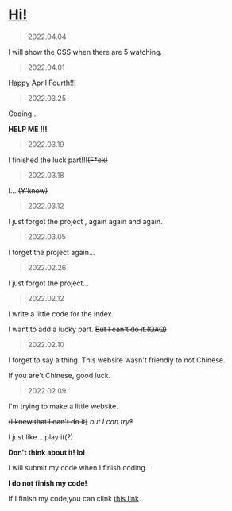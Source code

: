 # [Hi!](http://kinki-chou.github.io/index.html)

> 2022.04.04

I will show the CSS when there are 5 watching.

> 2022.04.01

Happy April Fourth!!!

> 2022.03.25

Coding...

**HELP ME !!!**

> 2022.03.19

I finished the luck part!!!~~(F*ck)~~

> 2022.03.18

I... ~~(Y'know)~~

> 2022.03.12

I just forgot the project , again again and again. 

> 2022.03.05

I forget the project again...

> 2022.02.26

I just forgot the project...

> 2022.02.12

I write a little code for the index.

I want to add a lucky part. ~~But I can't do it.(QAQ)~~

> 2022.02.10

I forget to say a thing.
This website wasn't friendly to not Chinese.

If you are't Chinese, good luck.

> 2022.02.09

I'm trying to make a little website.

~~(I knew that I can't do it)~~
*but I can try*~~?~~

I just like... play it(?)

**Don't think about it! lol**

I will submit my code when I finish coding.

**I do not finish my code!**

If I finish my code,you can clink [this link](http://kinki-chou.github.io/index.html).
